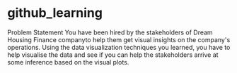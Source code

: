 # github_learning
Problem Statement
You have been hired by the stakeholders of Dream Housing Finance companyto help them get visual insights on the company's operations. 
Using the data visualization techniques you learned, 
you have to help visualise the data and see if you can help the stakeholders arrive at some inference based on the visual plots.
